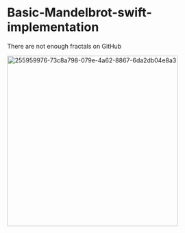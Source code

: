 # Basic-Mandelbrot-swift-implementation
There are not enough fractals on GitHub

<img width="398" alt="255959976-73c8a798-079e-4a62-8867-6da2db04e8a3" src="https://github.com/ambeckley/Basic-Mandelbrot-swift-implementation/assets/45105699/2609146a-1241-4dd7-b12d-d9ad2fff86b2">
